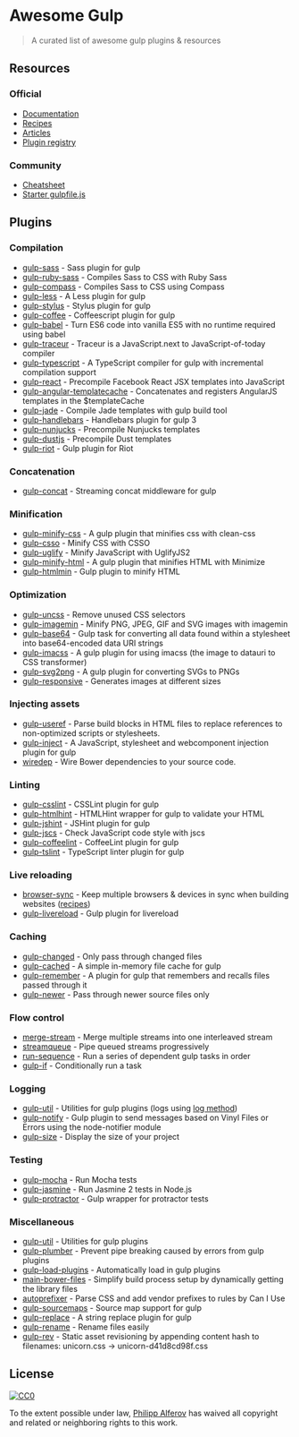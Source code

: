 # Awesome Gulp
> A curated list of awesome gulp plugins & resources

## Resources
### Official
* [Documentation](https://github.com/gulpjs/gulp/tree/master/docs)
* [Recipes](https://github.com/gulpjs/gulp/tree/master/docs/recipes#recipes)
* [Articles](https://github.com/gulpjs/gulp/tree/master/docs#articles)
* [Plugin registry](http://gulpjs.com/plugins)

### Community
* [Cheatsheet](https://github.com/osscafe/gulp-cheatsheet)
* [Starter gulpfile.js](https://github.com/greypants/gulp-starter)

## Plugins
### Compilation
* [gulp-sass](https://github.com/dlmanning/gulp-sass) - Sass plugin for gulp
* [gulp-ruby-sass](https://github.com/sindresorhus/gulp-ruby-sass) - Compiles Sass to CSS with Ruby Sass
* [gulp-compass](https://github.com/appleboy/gulp-compass) - Compiles Sass to CSS using Compass
* [gulp-less](https://github.com/plus3network/gulp-less) - A Less plugin for gulp
* [gulp-stylus](https://github.com/stevelacy/gulp-stylus) - Stylus plugin for gulp
* [gulp-coffee](https://github.com/wearefractal/gulp-coffee) - Coffeescript plugin for gulp
* [gulp-babel](https://github.com/babel/gulp-babel) - Turn ES6 code into vanilla ES5 with no runtime required using babel
* [gulp-traceur](https://github.com/sindresorhus/gulp-traceur) - Traceur is a JavaScript.next to JavaScript-of-today compiler
* [gulp-typescript](https://github.com/ivogabe/gulp-typescript) - A TypeScript compiler for gulp with incremental compilation support
* [gulp-react](https://github.com/sindresorhus/gulp-react) - Precompile Facebook React JSX templates into JavaScript
* [gulp-angular-templatecache](https://github.com/miickel/gulp-angular-templatecache) - Concatenates and registers AngularJS templates in the $templateCache
* [gulp-jade](https://github.com/phated/gulp-jade) - Compile Jade templates with gulp build tool
* [gulp-handlebars](https://github.com/lazd/gulp-handlebars) - Handlebars plugin for gulp 3
* [gulp-nunjucks](https://github.com/sindresorhus/gulp-nunjucks) - Precompile Nunjucks templates
* [gulp-dustjs](https://github.com/sindresorhus/gulp-dust) - Precompile Dust templates
* [gulp-riot](https://github.com/e-jigsaw/gulp-riot) - Gulp plugin for Riot

### Concatenation
* [gulp-concat](https://github.com/wearefractal/gulp-concat) - Streaming concat middleware for gulp

### Minification
* [gulp-minify-css](https://github.com/murphydanger/gulp-minify-css) - A gulp plugin that minifies css with clean-css
* [gulp-csso](https://github.com/ben-eb/gulp-csso) - Minify CSS with CSSO
* [gulp-uglify](https://github.com/terinjokes/gulp-uglify) - Minify JavaScript with UglifyJS2
* [gulp-minify-html](https://github.com/murphydanger/gulp-minify-html) - A gulp plugin that minifies HTML with Minimize
* [gulp-htmlmin](https://github.com/jonschlinkert/gulp-htmlmin) - Gulp plugin to minify HTML

### Optimization
* [gulp-uncss](https://github.com/ben-eb/gulp-uncss) - Remove unused CSS selectors
* [gulp-imagemin](https://github.com/sindresorhus/gulp-imagemin) - Minify PNG, JPEG, GIF and SVG images with imagemin
* [gulp-base64](https://github.com/Wenqer/gulp-base64) - Gulp task for converting all data found within a stylesheet into base64-encoded data URI strings
* [gulp-imacss](https://github.com/akoenig/gulp-imacss) - A gulp plugin for using imacss (the image to datauri to CSS transformer)
* [gulp-svg2png](https://github.com/mahnunchik/gulp-responsive) - A gulp plugin for converting SVGs to PNGs
* [gulp-responsive](https://github.com/mahnunchik/gulp-responsive) - Generates images at different sizes

### Injecting assets
* [gulp-useref](https://github.com/jonkemp/gulp-useref) - Parse build blocks in HTML files to replace references to non-optimized scripts or stylesheets.
* [gulp-inject](https://github.com/klei/gulp-inject) - A JavaScript, stylesheet and webcomponent injection plugin for gulp
* [wiredep](https://github.com/taptapship/wiredep) - Wire Bower dependencies to your source code.

### Linting
* [gulp-csslint](https://www.npmjs.com/package/gulp-csslint) - CSSLint plugin for gulp
* [gulp-htmlhint](https://github.com/bezoerb/gulp-htmlhint) - HTMLHint wrapper for gulp to validate your HTML
* [gulp-jshint](https://github.com/spalger/gulp-jshint) - JSHint plugin for gulp
* [gulp-jscs](https://github.com/jscs-dev/gulp-jscs) - Check JavaScript code style with jscs
* [gulp-coffeelint](https://github.com/janraasch/gulp-coffeelint) - CoffeeLint plugin for gulp
* [gulp-tslint](https://github.com/panuhorsmalahti/gulp-tslint) - TypeScript linter plugin for gulp

### Live reloading
* [browser-sync](https://github.com/BrowserSync/browser-sync) - Keep multiple browsers & devices in sync when building websites ([recipes](https://github.com/BrowserSync/gulp-browser-sync))
* [gulp-livereload](https://github.com/vohof/gulp-livereload) - Gulp plugin for livereload

### Caching
* [gulp-changed](https://github.com/sindresorhus/gulp-changed) - Only pass through changed files
* [gulp-cached](https://github.com/wearefractal/gulp-cached) - A simple in-memory file cache for gulp
* [gulp-remember](https://github.com/ahaurw01/gulp-remember) - A plugin for gulp that remembers and recalls files passed through it
* [gulp-newer](https://github.com/tschaub/gulp-newer) - Pass through newer source files only

### Flow control
* [merge-stream](https://github.com/grncdr/merge-stream) - Merge multiple streams into one interleaved stream
* [streamqueue](https://github.com/nfroidure/StreamQueue) - Pipe queued streams progressively
* [run-sequence](https://github.com/OverZealous/run-sequence) - Run a series of dependent gulp tasks in order
* [gulp-if](https://github.com/robrich/gulp-if) - Conditionally run a task

### Logging
* [gulp-util](https://github.com/gulpjs/gulp-util) - Utilities for gulp plugins (logs using [log method](https://github.com/gulpjs/gulp-util#logmsg))
* [gulp-notify](https://github.com/mikaelbr/gulp-notify) - Gulp plugin to send messages based on Vinyl Files or Errors using the node-notifier module
* [gulp-size](https://github.com/sindresorhus/gulp-size) - Display the size of your project

### Testing
* [gulp-mocha](https://github.com/sindresorhus/gulp-mocha) - Run Mocha tests
* [gulp-jasmine](https://github.com/sindresorhus/gulp-jasmine) - Run Jasmine 2 tests in Node.js
* [gulp-protractor](https://github.com/mllrsohn/gulp-protractor) - Gulp wrapper for protractor tests

### Miscellaneous
* [gulp-util](https://github.com/gulpjs/gulp-util) - Utilities for gulp plugins
* [gulp-plumber](https://github.com/floatdrop/gulp-plumber) - Prevent pipe breaking caused by errors from gulp plugins
* [gulp-load-plugins](https://github.com/jackfranklin/gulp-load-plugins) - Automatically load in gulp plugins
* [main-bower-files](https://github.com/ck86/main-bower-files) - Simplify build process setup by dynamically getting the library files
* [autoprefixer](https://github.com/postcss/autoprefixer) - Parse CSS and add vendor prefixes to rules by Can I Use
* [gulp-sourcemaps](https://github.com/floridoo/gulp-sourcemaps) - Source map support for gulp
* [gulp-replace](https://github.com/lazd/gulp-replace) - A string replace plugin for gulp
* [gulp-rename](https://github.com/hparra/gulp-rename) - Rename files easily
* [gulp-rev](https://github.com/sindresorhus/gulp-rev) - Static asset revisioning by appending content hash to filenames: unicorn.css → unicorn-d41d8cd98f.css

## License

[![CC0](http://i.creativecommons.org/p/zero/1.0/88x31.png)](http://creativecommons.org/publicdomain/zero/1.0/)

To the extent possible under law, [Philipp Alferov](https://github.com/alferov) has waived all copyright and related or neighboring rights to this work.
